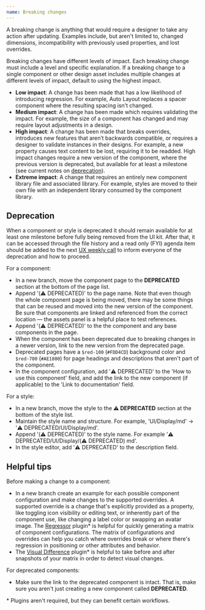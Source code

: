 ```yaml
---
name: Breaking changes
---
```


A breaking change is anything that would require a designer to take any action after updating. Examples include, but aren't limited to, changed dimensions, incompatibility with previously used properties, and lost overrides.

Breaking changes have different levels of impact. Each breaking change must include a level and specific explanation. If a breaking change to a single component or other design asset includes multiple changes at different levels of impact, default to using the highest impact.

- **Low impact**: A change has been made that has a low likelihood of introducing regression. For example, Auto Layout replaces a spacer component where the resulting spacing isn’t changed.
- **Medium impact**: A change has been made which requires validating the impact. For example, the size of a component has changed and may require layout adjustments in a design.
- **High impact**: A change has been made that breaks overrides, introduces new features that aren’t backwards compatible, or requires a designer to validate instances in their designs. For example, a new property causes text content to be lost, requiring it to be readded. High impact changes require a new version of the component, where the previous version is deprecated, but available for at least a milestone (see current notes on [deprecation](#deprecation)).
- **Extreme impact**: A change that requires an entirely new component library file and associated library. For example, styles are moved to their own file with an independent library consumed by the component library.

## Deprecation

When a component or style is deprecated it should remain available for at least one milestone before fully being removed from the UI kit. After that, it can be accessed through the file history and a read only (FYI) agenda item should be added to the next [UX weekly call](https://docs.google.com/document/d/1Y_t6Oq4vqwA2eHPaXx0H6HkZiZ4um_lWHsqJIDstnEE) to inform everyone of the deprecation and how to proceed.

For a component:

- In a new branch, move the component page to the **DEPRECATED** section at the bottom of the page list.
- Append '(⚠️ DEPRECATED)' to the page name. Note that even though the whole component page is being moved, there may be some things that can be reused and moved into the new version of the component. Be sure that components are linked and referenced from the correct location — the assets panel is a helpful place to test references.
- Append '(⚠️ DEPRECATED)' to the the component and any base components in the page.
- When the component has been deprecated due to breaking changes in a newer version, link to the new version from the deprecated page.
- Deprecated pages have a `$red-100` (`#FDD4CD`) background color and `$red-700` (`#AE1800`) for page headings and descriptions that aren't part of the component.
- In the component configuration, add '⚠️ DEPRECATED' to the 'How to use this component' field, and add the link to the new component (if applicable) to the 'Link to documentation' field.

For a style:

- In a new branch, move the style to the **⚠️ DEPRECATED** section at the bottom of the style list.
- Maintain the style name and structure. For example, 'UI/Display/md' → '⚠️ DEPRECATED/UI/Display/md'.
- Append '(⚠️ DEPRECATED)' to the style name. For example '⚠️ DEPRECATED/UI/Display/(⚠️ DEPRECATED) md'.
- In the style editor, add '⚠️ DEPRECATED' to the description field.

## Helpful tips

Before making a change to a component:

- In a new branch create an example for each possible component configuration and make changes to the supported overrides. A supported override is a change that's explicitly provided as a property, like toggling icon visibility or editing text, or inherently part of the component use, like changing a label color or swapping an avatar image. The [Regressor](https://www.figma.com/community/plugin/1213220990852681773) plugin\* is helpful for quickly generating a matrix of component configurations. The matrix of configurations and overrides can help you catch where overrides break or where there's regression in positioning or other attributes and behavior.
- The [Visual Difference](https://www.figma.com/community/plugin/1077953882260191737) plugin\* is helpful to take before and after snapshots of your matrix in order to detect visual changes.

For deprecated components:

- Make sure the link to the deprecated component is intact. That is, make sure you aren't just creating a new component called **DEPRECATED**.

\* Plugins aren't required, but they can benefit certain workflows.
